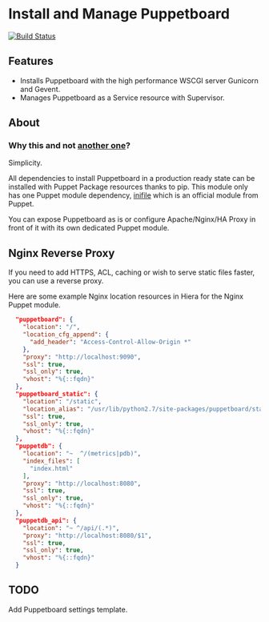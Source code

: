 # Install and Manage Puppetboard
[![Build Status](https://travis-ci.org/DanskSupermarked/puppet-puppetboard.svg?branch=master)](https://travis-ci.org/DanskSupermarked/puppet-puppetboard)

## Features
- Installs Puppetboard with the high performance WSCGI server Gunicorn and Gevent.
- Manages Puppetboard as a Service resource with Supervisor.


## About

### Why this and not [another one](https://github.com/voxpupuli/puppet-puppetboard/)?
Simplicity.

All dependencies to install Puppetboard in a production ready state can be installed with Puppet Package resources thanks to pip.
This module only has one Puppet module dependency, [inifile](https://forge.puppet.com/puppetlabs/inifile) which is an official module from Puppet.

You can expose Puppetboard as is or configure Apache/Nginx/HA Proxy in front of it with its own dedicated Puppet module.

## Nginx Reverse Proxy
If you need to add HTTPS, ACL, caching or wish to serve static files faster, you can use a reverse proxy.

Here are some example Nginx location resources in Hiera for the Nginx Puppet module.
```json
  "puppetboard": {
    "location": "/",
    "location_cfg_append": {
      "add_header": "Access-Control-Allow-Origin *"
    },
    "proxy": "http://localhost:9090",
    "ssl": true,
    "ssl_only": true,
    "vhost": "%{::fqdn}"
  },
  "puppetboard_static": {
    "location": "/static",
    "location_alias": "/usr/lib/python2.7/site-packages/puppetboard/static",
    "ssl": true,
    "ssl_only": true,
    "vhost": "%{::fqdn}"
  },
  "puppetdb": {
    "location": "~  ^/(metrics|pdb)",
    "index_files": [
      "index.html"
    ],
    "proxy": "http://localhost:8080",
    "ssl": true,
    "ssl_only": true,
    "vhost": "%{::fqdn}"
  },
  "puppetdb_api": {
    "location": "~ ^/api/(.*)",
    "proxy": "http://localhost:8080/$1",
    "ssl": true,
    "ssl_only": true,
    "vhost": "%{::fqdn}"
  }
```
## TODO
Add Puppetboard settings template.
